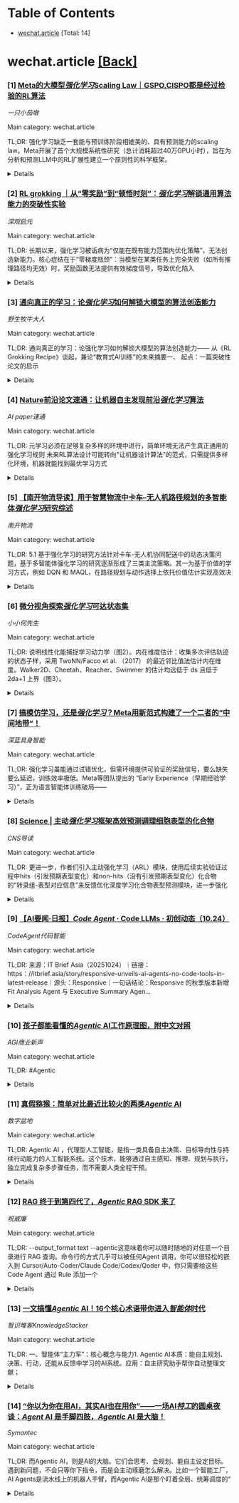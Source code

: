<div id=toc></div>

# Table of Contents

- [wechat.article](#wechat.article) [Total: 14]


<div id='wechat.article'></div>

# wechat.article [[Back]](#toc)

### [1] [Meta的大模型<em class="highlight">强化学习</em>Scaling Law｜GSPO,CISPO都是经过检验的RL算法](http://mp.weixin.qq.com/s?__biz=Mzk2NDA5OTI0OQ==&mid=2247484673&idx=1&sn=c5671137a127155590d159635e1723b7&chksm=c543393b417846d2cec6634e8b1f0f36b08ceb9614f29d2d8bd3b895d8aacc1533353baaec7b#rd)
*一只小茄墩*

Main category: wechat.article

TL;DR: 强化学习缺乏一套能与预训练阶段相媲美的、具有预测能力的scaling law。Meta开展了首个大规模系统性研究（总计消耗超过40万GPU小时），旨在为分析和预测LLM中的RL扩展性建立一个原则性的科学框架。


<details>
  <summary>Details</summary>
Motivation: 微信公众号文章，分享AI相关技术内容

Method: 基于实际应用经验的技术分享

Result: 提供实用的AI技术见解和案例分析

Conclusion: 适合了解AI技术在实际场景中的应用

Abstract: 强化学习缺乏一套能与预训练阶段相媲美的、具有预测能力的scaling law。Meta开展了首个大规模系统性研究（总计消耗超过40万GPU小时），旨在为分析和预测LLM中的RL扩展性建立一个原则性的科学框架。

</details>


### [2] [RL grokking ｜从“零奖励”到“顿悟时刻”：<em class="highlight">强化学习</em>解锁通用算法能力的突破性实验](http://mp.weixin.qq.com/s?__biz=Mzk3NTI1NTE1OQ==&mid=2247495719&idx=1&sn=1e5b5be0bacf578367a60be3fb86ec24&chksm=c5225937bb6a397a70ff24dbb2b82fe8ea12022ab62c72bf89b2da54cc10aa370787c2ec3c7a#rd)
*深观启元*

Main category: wechat.article

TL;DR: 长期以来，强化学习被诟病为“仅能在既有能力范围内优化策略”，无法创造新能力。核心症结在于“零梯度瓶颈”：当模型在某类任务上完全失败（如所有推理路径均无效）时，奖励函数无法提供有效梯度信号，导致优化陷入


<details>
  <summary>Details</summary>
Motivation: 微信公众号文章，分享AI相关技术内容

Method: 基于实际应用经验的技术分享

Result: 提供实用的AI技术见解和案例分析

Conclusion: 适合了解AI技术在实际场景中的应用

Abstract: 长期以来，强化学习被诟病为“仅能在既有能力范围内优化策略”，无法创造新能力。核心症结在于“零梯度瓶颈”：当模型在某类任务上完全失败（如所有推理路径均无效）时，奖励函数无法提供有效梯度信号，导致优化陷入

</details>


### [3] [通向真正的学习：论<em class="highlight">强化学习</em>如何解锁大模型的算法创造能力](http://mp.weixin.qq.com/s?__biz=MjM5NjMxMzY5NA==&mid=2247483675&idx=1&sn=c137168afa127f89d8075ed4c995cf71&chksm=a706393c5993b47b9e4cb3d6a0be82183516c15cb7a6aed283945b1b5d2aee25f786c961df17#rd)
*野生牧牛大人*

Main category: wechat.article

TL;DR: 通向真正的学习：论强化学习如何解锁大模型的算法创造能力—— 从《RL Grokking Recipe》谈起，兼论“教育式AI训练”的未来摘要一、 起点：一篇突破性论文的启示


<details>
  <summary>Details</summary>
Motivation: 微信公众号文章，分享AI相关技术内容

Method: 基于实际应用经验的技术分享

Result: 提供实用的AI技术见解和案例分析

Conclusion: 适合了解AI技术在实际场景中的应用

Abstract: 通向真正的学习：论强化学习如何解锁大模型的算法创造能力—— 从《RL Grokking Recipe》谈起，兼论“教育式AI训练”的未来摘要一、 起点：一篇突破性论文的启示

</details>


### [4] [Nature前沿论文速通：让机器自主发现前沿<em class="highlight">强化学习</em>算法](http://mp.weixin.qq.com/s?__biz=MzE5ODkxMTYyNQ==&mid=2247484598&idx=1&sn=c31115661f163858e96885af8ef1ae1a&chksm=97c8b769480f98ac2a7d61bd67701251e6a10e6723a535393c40bc14b4917e838a1a9e608fbd#rd)
*AI paper速通*

Main category: wechat.article

TL;DR: 元学习必须在足够复杂多样的环境中进行，简单环境无法产生真正通用的强化学习规则 未来RL算法设计可能转向"让机器设计算法"的范式，只需提供多样化环境，机器就能找到最优学习方式


<details>
  <summary>Details</summary>
Motivation: 微信公众号文章，分享AI相关技术内容

Method: 基于实际应用经验的技术分享

Result: 提供实用的AI技术见解和案例分析

Conclusion: 适合了解AI技术在实际场景中的应用

Abstract: 元学习必须在足够复杂多样的环境中进行，简单环境无法产生真正通用的强化学习规则 未来RL算法设计可能转向"让机器设计算法"的范式，只需提供多样化环境，机器就能找到最优学习方式

</details>


### [5] [【南开物流导读】用于智慧物流中卡车–无人机路径规划的多智能体<em class="highlight">强化学习</em>研究综述](http://mp.weixin.qq.com/s?__biz=Mzk0ODMyOTQ0OA==&mid=2247491008&idx=1&sn=c211b5cc38876ecedd56f03b39d3df96&chksm=c25d5638ae8cce1cf9fda73c50e51388f38dc609d11e5fd8838cb340d96033aecf4db1b8aefa#rd)
*南开物流*

Main category: wechat.article

TL;DR: 5.1 基于强化学习的研究方法针对卡车-无人机协同配送中的动态决策问题，基于多智能体强化学习的研究逐渐形成了三类主流策略。其一为基于价值的学习方式，例如 DQN 和 MAQL，在路径规划与动作选择上依托价值估计实现高效决


<details>
  <summary>Details</summary>
Motivation: 微信公众号文章，分享AI相关技术内容

Method: 基于实际应用经验的技术分享

Result: 提供实用的AI技术见解和案例分析

Conclusion: 适合了解AI技术在实际场景中的应用

Abstract: 5.1 基于强化学习的研究方法针对卡车-无人机协同配送中的动态决策问题，基于多智能体强化学习的研究逐渐形成了三类主流策略。其一为基于价值的学习方式，例如 DQN 和 MAQL，在路径规划与动作选择上依托价值估计实现高效决

</details>


### [6] [微分视角探索<em class="highlight">强化学习</em>可达状态集](http://mp.weixin.qq.com/s?__biz=Mzg5NzExODk0MQ==&mid=2247489061&idx=1&sn=ffdee21c0d3e7e665da24ca479324225&chksm=c14774e2b3eb3de7c1644ad3e69905d116fe90b2890afac60bd8a74d761ce265f395363e2d98#rd)
*小小何先生*

Main category: wechat.article

TL;DR: 说明线性化能捕捉学习动力学（图2）。内在维度估计：收集多次评估轨迹的状态子样，采用 TwoNN/Facco et al. （2017） 的最近邻比值法估计内在维度。Walker2D、Cheetah、Reacher、Swimmer 的估计均远低于 ds 且低于 2da+1 上界（图3）。


<details>
  <summary>Details</summary>
Motivation: 微信公众号文章，分享AI相关技术内容

Method: 基于实际应用经验的技术分享

Result: 提供实用的AI技术见解和案例分析

Conclusion: 适合了解AI技术在实际场景中的应用

Abstract: 说明线性化能捕捉学习动力学（图2）。内在维度估计：收集多次评估轨迹的状态子样，采用 TwoNN/Facco et al. （2017） 的最近邻比值法估计内在维度。Walker2D、Cheetah、Reacher、Swimmer 的估计均远低于 ds 且低于 2da+1 上界（图3）。

</details>


### [7] [搞模仿学习，还是<em class="highlight">强化学习</em>？Meta用新范式构建了一个二者的“中间地带”！](http://mp.weixin.qq.com/s?__biz=MzkwMDcyNDUzMQ==&mid=2247492229&idx=1&sn=7ae626ccc1e5e438640259332e2c0196&chksm=c130eba525b175bdbb3a1747cf96460e6302047020a138c1fc60f1e2b05f62e18670f87bc079#rd)
*深蓝具身智能*

Main category: wechat.article

TL;DR: 强化学习虽能通过试错优化，但需环境提供可验证的奖励信号，要么缺失要么延迟，训练效率极低。Meta等团队提出的 “Early Experience（早期经验学习）”，正为语言智能体训练破局——


<details>
  <summary>Details</summary>
Motivation: 微信公众号文章，分享AI相关技术内容

Method: 基于实际应用经验的技术分享

Result: 提供实用的AI技术见解和案例分析

Conclusion: 适合了解AI技术在实际场景中的应用

Abstract: 强化学习虽能通过试错优化，但需环境提供可验证的奖励信号，要么缺失要么延迟，训练效率极低。Meta等团队提出的 “Early Experience（早期经验学习）”，正为语言智能体训练破局——

</details>


### [8] [Science | 主动<em class="highlight">强化学习</em>框架高效预测调理细胞表型的化合物](http://mp.weixin.qq.com/s?__biz=MzU4MTEzMzMyMA==&mid=2247496878&idx=1&sn=a20e649116656861ecccf7e007ac267f&chksm=fc3b3a7529be8cf03e4d30cdb2b6c53ff606fa31eeded0f0e23fb196603577bacff85cc0209f#rd)
*CNS导读*

Main category: wechat.article

TL;DR: 更进一步，作者们引入主动强化学习（ARL）模块，使用后续实验验证过程中hits（引发预期表型变化）和non-hits（没有引发预期表型变化）化合物的“转录组-表型对应信息”来反馈优化深度学习化合物表型预测模块，进一步强化


<details>
  <summary>Details</summary>
Motivation: 微信公众号文章，分享AI相关技术内容

Method: 基于实际应用经验的技术分享

Result: 提供实用的AI技术见解和案例分析

Conclusion: 适合了解AI技术在实际场景中的应用

Abstract: 更进一步，作者们引入主动强化学习（ARL）模块，使用后续实验验证过程中hits（引发预期表型变化）和non-hits（没有引发预期表型变化）化合物的“转录组-表型对应信息”来反馈优化深度学习化合物表型预测模块，进一步强化

</details>


### [9] [【AI要闻·日报】<em class="highlight">Code</em> <em class="highlight">Agent</em> · Code LLMs · 初创动态（10.24）](http://mp.weixin.qq.com/s?__biz=MzIzNDU2NTU5MQ==&mid=2247483763&idx=1&sn=01137ae41b081f0fe0e283f7684d7c5f&chksm=e9b364f2319163d0b5d87d452b75767eb04810d40443b5d01a56a1b41c7456bca399733d08e6#rd)
*CodeAgent代码智能*

Main category: wechat.article

TL;DR: 来源：IT Brief Asia（20251024）｜链接：https：//itbrief.asia/story/responsive-unveils-ai-agents-no-code-tools-in-latest-release｜源头：Responsive｜一句话结论：Responsive 的秋季版本新增 Fit Analysis Agent 与 Executive Summary Agen...


<details>
  <summary>Details</summary>
Motivation: 微信公众号文章，分享AI相关技术内容

Method: 基于实际应用经验的技术分享

Result: 提供实用的AI技术见解和案例分析

Conclusion: 适合了解AI技术在实际场景中的应用

Abstract: 来源：IT Brief Asia（20251024）｜链接：https：//itbrief.asia/story/responsive-unveils-ai-agents-no-code-tools-in-latest-release｜源头：Responsive｜一句话结论：Responsive 的秋季版本新增 Fit Analysis Agent 与 Executive Summary Agent，并通过无代码 Agent Studio 支持

</details>


### [10] [孩子都能看懂的<em class="highlight">Agentic</em> AI工作原理图，附中文对照](http://mp.weixin.qq.com/s?__biz=MzIzMTIyODMwMA==&mid=2650193418&idx=1&sn=af034c07a1b58a4acf66bc2c92fb53bc&chksm=f17ce4b0f4f1a69fd5f7fb5fee1311a76105940d2d992888d0a54000f2db8412c366e6a86091#rd)
*AGI商业新声*

Main category: wechat.article

TL;DR: #Agentic


<details>
  <summary>Details</summary>
Motivation: 微信公众号文章，分享AI相关技术内容

Method: 基于实际应用经验的技术分享

Result: 提供实用的AI技术见解和案例分析

Conclusion: 适合了解AI技术在实际场景中的应用

Abstract: #Agentic

</details>


### [11] [真假猕猴：简单对比最近比较火的两类<em class="highlight">Agentic</em> AI](http://mp.weixin.qq.com/s?__biz=MzI2NDY0NjkzNw==&mid=2247485412&idx=1&sn=1f95d8e6dace458dfc909a15ace60c8e&chksm=ebb61dd58da23790f37443a1e0f78a88e0a2fc2a2b4b2d7656442beeeed6f23c1f0d7004f6ed#rd)
*数字盆地*

Main category: wechat.article

TL;DR: Agentic AI ，代理型人工智能，是指一类具备自主决策、目标导向性与持续行动能力的人工智能系统。这个技术，能够通过自主感知、推理、规划与执行，独立完成复杂多步骤任务，而不需要人类全程干预。


<details>
  <summary>Details</summary>
Motivation: 微信公众号文章，分享AI相关技术内容

Method: 基于实际应用经验的技术分享

Result: 提供实用的AI技术见解和案例分析

Conclusion: 适合了解AI技术在实际场景中的应用

Abstract: Agentic AI ，代理型人工智能，是指一类具备自主决策、目标导向性与持续行动能力的人工智能系统。这个技术，能够通过自主感知、推理、规划与执行，独立完成复杂多步骤任务，而不需要人类全程干预。

</details>


### [12] [RAG 终于到第四代了，<em class="highlight">Agentic</em> RAG SDK 来了](http://mp.weixin.qq.com/s?__biz=MzIyNzQyNzgxNQ==&mid=2247484953&idx=1&sn=426e965b2525c5ed3493abe498f275f1&chksm=e916f216617bcfcf510084d242dfe660822eba945390f808ea6caab7f3e3c6255e66532e2e58#rd)
*祝威廉*

Main category: wechat.article

TL;DR: --output_format text \--agentic这意味着你可以随时随地的对任意一个目录进行 RAG 查询。命令行的方式几乎可以被任何Agent 调用，你可以很轻松的嵌入到 Cursor/Auto-Coder/Claude Code/Codex/Qoder 中，你只需要给这些 Code Agent 通过 Rule 添加一个


<details>
  <summary>Details</summary>
Motivation: 微信公众号文章，分享AI相关技术内容

Method: 基于实际应用经验的技术分享

Result: 提供实用的AI技术见解和案例分析

Conclusion: 适合了解AI技术在实际场景中的应用

Abstract: --output_format text \--agentic这意味着你可以随时随地的对任意一个目录进行 RAG 查询。命令行的方式几乎可以被任何Agent 调用，你可以很轻松的嵌入到 Cursor/Auto-Coder/Claude Code/Codex/Qoder 中，你只需要给这些 Code Agent 通过 Rule 添加一个

</details>


### [13] [一文搞懂<em class="highlight">Agentic</em> AI！16个核心术语带你进入<em class="highlight">智能体</em>时代](http://mp.weixin.qq.com/s?__biz=MzAxMjY5MzAyOQ==&mid=2247484868&idx=1&sn=04d551ff763d841d429c07ac17c78b55&chksm=9a9eeed32719e80fcd70104323c43c97bdc0b3eb40a58809eec548bc4093f1c0a5d668bdcdc1#rd)
*智识堆客KnowledgeStacker*

Main category: wechat.article

TL;DR: 一、智能体“主力军”：核心概念与能力1. Agentic AI本质：能自主规划、决策、行动，还能从反馈中学习的AI系统。应用：自主研究助手帮你自动整理文献；


<details>
  <summary>Details</summary>
Motivation: 微信公众号文章，分享AI相关技术内容

Method: 基于实际应用经验的技术分享

Result: 提供实用的AI技术见解和案例分析

Conclusion: 适合了解AI技术在实际场景中的应用

Abstract: 一、智能体“主力军”：核心概念与能力1. Agentic AI本质：能自主规划、决策、行动，还能从反馈中学习的AI系统。应用：自主研究助手帮你自动整理文献；

</details>


### [14] [“你以为你在用AI，其实AI也在用你”——一场AI<em class="highlight">特工</em>的圆桌夜谈：<em class="highlight">Agent</em> AI 是手脚四肢，<em class="highlight">Agentic</em> AI 是大脑！](http://mp.weixin.qq.com/s?__biz=Mzk3NTM0MDgwNg==&mid=2247487435&idx=1&sn=0559b923501887f5342daf67317ffc55&chksm=c5c05cc9419cafe44fa33f0a0da529c6ed1e366d7d7b53f05e8e495ef673205296c5409e0fb4#rd)
*Symantec*

Main category: wechat.article

TL;DR: 而Agentic AI，则是AI的大脑。它们会思考、会规划、能自主设定目标。遇到新问题，不会只等你下指令，而是会主动琢磨怎么解决。比如一个智能工厂，AI Agents是流水线上的机器人手臂，而Agentic AI是那个盯着全局、统筹调度的“


<details>
  <summary>Details</summary>
Motivation: 微信公众号文章，分享AI相关技术内容

Method: 基于实际应用经验的技术分享

Result: 提供实用的AI技术见解和案例分析

Conclusion: 适合了解AI技术在实际场景中的应用

Abstract: 而Agentic AI，则是AI的大脑。它们会思考、会规划、能自主设定目标。遇到新问题，不会只等你下指令，而是会主动琢磨怎么解决。比如一个智能工厂，AI Agents是流水线上的机器人手臂，而Agentic AI是那个盯着全局、统筹调度的“

</details>
